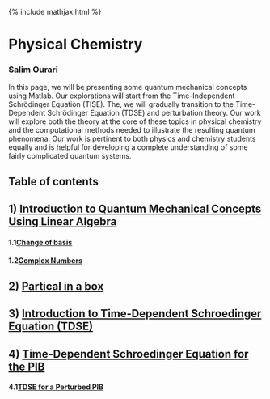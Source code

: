 {% include mathjax.html %}

#     **Physical Chemistry** 

### Salim Ourari

In this page, we will be presenting some quantum mechanical concepts using Matlab.
Our explorations will start from the Time-Independent Schrödinger Equation (TISE). The, we will gradually transition to the Time-Dependent Schrödinger Equation (TDSE) and perturbation theory. 
Our work will explore both the theory at the core of these topics in physical chemistry and the computational methods needed to illustrate the resulting quantum phenomena.
Our work is pertinent to both physics and chemistry students equally and is helpful for developing a complete understanding of some fairly complicated quantum systems. 


## Table of contents

## $1)$ [Introduction to Quantum Mechanical Concepts Using Linear Algebra](/Introduction.md)

#### 1.1[Change of basis](/ChangeofBasis.md)
#### 1.2[Complex Numbers](/complexnumbers.md)
     
## $2)$ [Partical in a box](/PIB.md)

## $3)$ [Introduction to Time-Dependent Schroedinger Equation (TDSE)](/TDSE1.md)

## $4)$ [Time-Dependent Schroedinger Equation for the PIB](/TDSE2.md)
#### 4.1[TDSE for a Perturbed PIB](/TDSE3.md)



